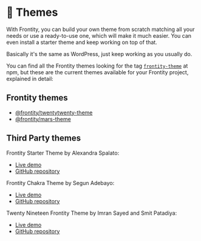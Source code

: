 # 🎨   Themes

With Frontity, you can build your own theme from scratch matching all your needs or use a ready-to-use one, which will make it much easier. You can even install a starter theme and keep working on top of that.

Basically it's the same as WordPress, just keep working as you usually do.

You can find all the Frontity themes looking for the tag [`frontity-theme`](https://www.npmjs.com/search?q=keywords:frontity-theme) at npm, but these are the current themes available for your Frontity project, explained in detail:

## Frontity themes

* [@frontity/twentytwenty-theme](frontity-twentytwenty-theme.md)
* [@frontity/mars-theme](frontity-mars-theme.md)

## **Third Party themes**

Frontity Starter Theme by Alexandra Spalato:

* [Live demo](https://frontity-starter-theme.alexadark.now.sh/)
* [GitHub repository](https://github.com/alexadark/frontity-starter-theme)

Frontity Chakra Theme by Segun Adebayo:

* [Live demo](https://frontity-chakra.now.sh/)
* [GitHub repository](https://github.com/chakra-ui/frontity-chakra-ui-theme)

Twenty Nineteen Frontity Theme by Imran Sayed and Smit Patadiya:

* [Live demo](https://twentynineteen.frontity.org/)
* [GitHub repository](https://github.com/imranhsayed/frontity-twentynineteen)

